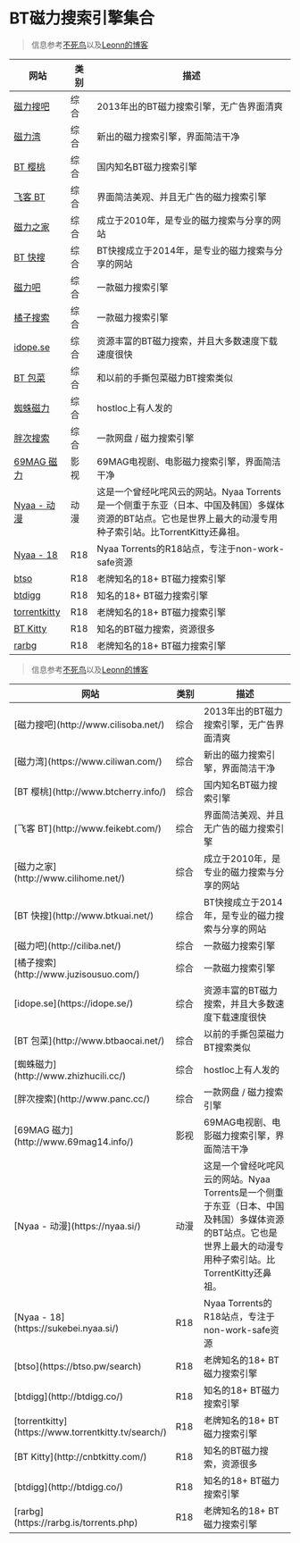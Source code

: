 # BT磁力搜索引擎集合

> 信息参考[不死鸟](https://lai.yuweining.cn/archives/909/)以及[Leonn的博客](https://liyuans.com/archives/bt-search-site-collection.html)

| 网站                                                | 类别 | 描述                                                         |
| --------------------------------------------------- | ---- | ------------------------------------------------------------ |
| [磁力搜吧](http://www.cilisoba.net/)                | 综合 | 2013年出的BT磁力搜索引擎，无广告界面清爽                     |
| [磁力湾](https://www.ciliwan.com/)                  | 综合 | 新出的磁力搜索引擎，界面简洁干净                             |
| [BT 樱桃](http://www.btcherry.info/)                | 综合 | 国内知名BT磁力搜索引擎                                       |
| [飞客 BT](http://www.feikebt.com/)                  | 综合 | 界面简洁美观、并且无广告的磁力搜索引擎                       |
| [磁力之家](http://www.cilihome.net/)                | 综合 | 成立于2010年，是专业的磁力搜索与分享的网站                   |
| [BT 快搜](http://www.btkuai.net/)                   | 综合 | BT快搜成立于2014年，是专业的磁力搜索与分享的网站             |
| [磁力吧](http://ciliba.net/)                        | 综合 | 一款磁力搜索引擎                                             |
| [橘子搜索](http://www.juzisousuo.com/)              | 综合 | 一款磁力搜索引擎                                             |
| [idope.se](https://idope.se/)                       | 综合 | 资源丰富的BT磁力搜索，并且大多数速度下载速度很快             |
| [BT 包菜](http://www.btbaocai.net/)                 | 综合 | 和以前的手撕包菜磁力BT搜索类似                               |
| [蜘蛛磁力](http://www.zhizhucili.cc/)               | 综合 | hostloc上有人发的                                            |
| [胖次搜索](http://www.panc.cc/)                     | 综合 | 一款网盘 / 磁力搜索引擎                                      |
| [69MAG 磁力](http://www.69mag14.info/)              | 影视 | 69MAG电视剧、电影磁力搜索引擎，界面简洁干净                  |
| [Nyaa - 动漫](https://nyaa.si/)                     | 动漫 | 这是一个曾经叱咤风云的网站。Nyaa Torrents是一个侧重于东亚（日本、中国及韩国）多媒体资源的BT站点。它也是世界上最大的动漫专用种子索引站。比TorrentKitty还鼻祖。 |
| [Nyaa - 18](https://sukebei.nyaa.si/)               | R18  | Nyaa Torrents的R18站点，专注于non-work-safe资源              |
| [btso](https://btso.pw/search)                      | R18  | 老牌知名的18+ BT磁力搜索引擎                                 |
| [btdigg](http://btdigg.co/)                         | R18  | 知名的18+ BT磁力搜索引擎                                     |
| [torrentkitty](https://www.torrentkitty.tv/search/) | R18  | 老牌知名的18+ BT磁力搜索引擎                                 |
| [BT Kitty](http://cnbtkitty.com/)                   | R18  | 知名的BT磁力搜索，资源很多                                   |
| [rarbg](https://rarbg.is/torrents.php)              | R18  | 老牌知名的18+ BT磁力搜索引擎                                 |

> 信息参考[不死鸟](https://lai.yuweining.cn/archives/909/)以及[Leonn的博客](https://liyuans.com/archives/bt-search-site-collection.html)

<table>
<thead>
<tr>
<th width="15%">网站</th>
<th width="10%">类别</th>
<th>描述</th>
</tr>
</thead>
<tbody>
<tr>
<td>[磁力搜吧](http://www.cilisoba.net/)</td>
<td>综合</td>
<td>2013年出的BT磁力搜索引擎，无广告界面清爽</td>
</tr>
<tr>
<td>[磁力湾](https://www.ciliwan.com/) </td>
<td>综合</td>
<td>新出的磁力搜索引擎，界面简洁干净</td>
</tr>
<tr>
<td>[BT 樱桃](http://www.btcherry.info/)  </td>
<td>综合</td>
<td>国内知名BT磁力搜索引擎</td>
</tr>
<tr>
<td>[飞客 BT](http://www.feikebt.com/) </td>
<td>综合</td>
<td>界面简洁美观、并且无广告的磁力搜索引擎</td>
</tr>
<tr>
<td>[磁力之家](http://www.cilihome.net/) </td>
<td>综合</td>
<td>成立于2010年，是专业的磁力搜索与分享的网站</td>
</tr>
<tr>
<td>[BT 快搜](http://www.btkuai.net/) </td>
<td>综合</td>
<td>BT快搜成立于2014年，是专业的磁力搜索与分享的网站</td>
</tr>
<tr>
<td>[磁力吧](http://ciliba.net/)</td>
<td>综合</td>
<td>一款磁力搜索引擎</td>
</tr>
<tr>
<td>[橘子搜索](http://www.juzisousuo.com/)</td>
<td>综合</td>
<td>一款磁力搜索引擎</td>
</tr>
<tr>
<td>[idope.se](https://idope.se/)</td>
<td>综合</td>
<td>资源丰富的BT磁力搜索，并且大多数速度下载速度很快</td>
</tr>
<tr>
<td>[BT 包菜](http://www.btbaocai.net/)</td>
<td>综合</td>
<td>以前的手撕包菜磁力BT搜索类似</td>
</tr>
<tr>
<td>[蜘蛛磁力](http://www.zhizhucili.cc/)</td>
<td>综合</td>
<td>hostloc上有人发的</td>
</tr>
<tr>
<td>[胖次搜索](http://www.panc.cc/)</td>
<td>综合</td>
<td>一款网盘 / 磁力搜索引擎</td>
</tr>
<tr>
<td>[69MAG 磁力](http://www.69mag14.info/)</td>
<td>影视</td>
<td>69MAG电视剧、电影磁力搜索引擎，界面简洁干净</td>
</tr>
<tr>
<td>[Nyaa - 动漫](https://nyaa.si/)</td>
<td>动漫</td>
<td>这是一个曾经叱咤风云的网站。Nyaa Torrents是一个侧重于东亚（日本、中国及韩国）多媒体资源的BT站点。它也是世界上最大的动漫专用种子索引站。比TorrentKitty还鼻祖。</td>
</tr>
<tr>
<td>[Nyaa - 18](https://sukebei.nyaa.si/)</td>
<td>R18</td>
<td>Nyaa Torrents的R18站点，专注于non-work-safe资源</td>
</tr>
<tr>
<td>[btso](https://btso.pw/search)</td>
<td>R18</td>
<td>老牌知名的18+ BT磁力搜索引擎</td>
</tr>
<tr>
<td>[btdigg](http://btdigg.co/)</td>
<td>R18</td>
<td>知名的18+ BT磁力搜索引擎</td>
</tr>
<tr>
<td>[torrentkitty](https://www.torrentkitty.tv/search/)</td>
<td>R18</td>
<td>老牌知名的18+ BT磁力搜索引擎</td>
</tr>
<tr>
<td>[BT Kitty](http://cnbtkitty.com/)</td>
<td>R18</td>
<td>知名的BT磁力搜索，资源很多</td>
</tr>
<tr>
<td>[btdigg](http://btdigg.co/)</td>
<td>R18</td>
<td>知名的18+ BT磁力搜索引擎</td>
</tr>
<tr>
<td>[rarbg](https://rarbg.is/torrents.php)</td>
<td>R18</td>
<td>老牌知名的18+ BT磁力搜索引擎</td>
</tr>
</tbody>
</table>